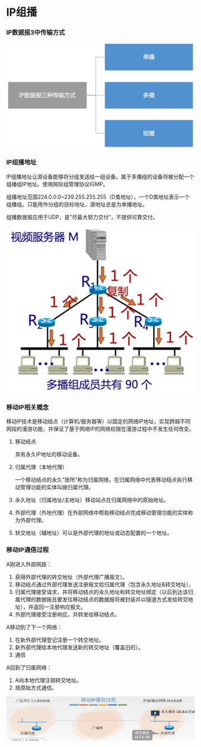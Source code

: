 # IP组播

### IP数据报3中传输方式

<img src="1.png" style="zoom:67%;" />

### IP组播地址

IP组播地址让源设备能够将分组发送给一组设备。属于多播组的设备将被分配一个组播组IP地址。使用网际组管理协议IGMP。

组播地址范围224.0.0.0~239.255.255.255（D类地址），一个D类地址表示一个组播组。只能用作分组的目标地址，源地址总是为单播地址。

组播数据报应用于UDP，是”尽最大努力交付“，不提供可靠交付。

<img src="2.png" style="zoom:67%;" />

### 移动IP相关概念

移动IP技术是移动结点（计算机/服务器等）以固定的网络IP地址，实现跨越不同网段的漫游功能，并保证了基于网络IP的网络权限在漫游过程中不发生任何改变。

1. 移动结点

   具有永久IP地址的移动设备。

2. 归属代理（本地代理）

   一个移动结点的永久”居所“称为归属网络，在归属网络中代表移动结点执行移动管理功能的实体叫做归属代理。

3. 永久地址（归属地址/主地址）移动站点在归属网络中的原始地址。

4. 外部代理（外地代理）在外部网络中帮助移动结点完成移动管理功能的实体称为外部代理。

5. 转交地址（辅地址）可以是外部代理的地址或动态配置的一个地址。

### 移动IP通信过程

A刚进入外部网路：

1. 获得外部代理的转交地址（外部代理广播报文）。
2. 移动结点通过外部代理发送注册报文给归属代理（包含永久地址&转交地址）。
3. 归属代理接受请求，并将移动结点的永久地址和转交地址绑定（以后到达该归属代理的数据报且要发往移动结点的数据报将被封装并以隧道方式发给转交地址），并返回一注册响应报文。
4. 外部代理接受注册响应，并转发给移动结点。

A移动到了下一个网络：

1. 在新外部代理登记注册一个转交地址。
2. 新外部代理给本地代理发送新的转交地址（覆盖旧的）。
3. 通信

A回到了归属网络：

1. A向本地代理注销转交地址。
2. 按原始方式通信。

![](3.png)